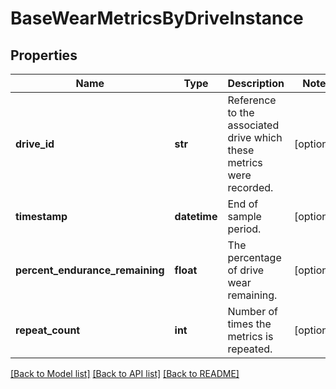 # BaseWearMetricsByDriveInstance

## Properties
Name | Type | Description | Notes
------------ | ------------- | ------------- | -------------
**drive_id** | **str** | Reference to the associated drive which these metrics were recorded. | [optional] 
**timestamp** | **datetime** | End of sample period. | [optional] 
**percent_endurance_remaining** | **float** | The percentage of drive wear remaining. | [optional] 
**repeat_count** | **int** | Number of times the metrics is repeated. | [optional] 

[[Back to Model list]](../README.md#documentation-for-models) [[Back to API list]](../README.md#documentation-for-api-endpoints) [[Back to README]](../README.md)


